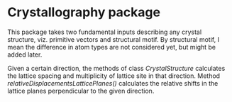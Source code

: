 # Crystallography package

This package takes two fundamental inputs describing any crystal structure, viz. primitive vectors and structural motif. By structural motif, I mean the difference in atom types are not considered yet, but might be added later. 

Given a certain direction, the methods of class *CrystalStructure* calculates the lattice spacing and multiplicity of lattice site in that direction. Method *relativeDisplacementsLatticePlanes()* calculates the relative shifts in the lattice planes perpendicular to the given direction.




